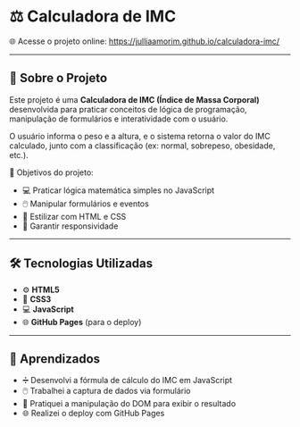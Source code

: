
# ⚖️ Calculadora de IMC

🌐 Acesse o projeto online: https://julliaamorim.github.io/calculadora-imc/

---

## 📖 Sobre o Projeto

Este projeto é uma **Calculadora de IMC (Índice de Massa Corporal)** desenvolvida para praticar conceitos de lógica de programação, manipulação de formulários e interatividade com o usuário.

O usuário informa o peso e a altura, e o sistema retorna o valor do IMC calculado, junto com a classificação (ex: normal, sobrepeso, obesidade, etc.).

🎯 Objetivos do projeto:

* 💻 Praticar lógica matemática simples no JavaScript
* 🖱️ Manipular formulários e eventos
* 🎨 Estilizar com HTML e CSS
* 📱 Garantir responsividade

---

## 🛠 Tecnologias Utilizadas

* ⚙️ **HTML5**
* 🎨 **CSS3**
* 💻 **JavaScript**
* 🌐 **GitHub Pages** (para o deploy)

---

## 🧠 Aprendizados

* ➗ Desenvolvi a fórmula de cálculo do IMC em JavaScript
* 🖱️ Trabalhei a captura de dados via formulário
* 🎯 Pratiquei a manipulação do DOM para exibir o resultado
* 🌐 Realizei o deploy com GitHub Pages

